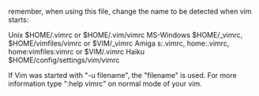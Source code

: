 remember, when using this file, change the name to be detected when vim starts:

Unix            $HOME/.vimrc or $HOME/.vim/vimrc
MS-Windows      $HOME/_vimrc, $HOME/vimfiles/vimrc or $VIM/_vimrc
Amiga           s:.vimrc, home:.vimrc, home:vimfiles:vimrc or $VIM/.vimrc
Haiku           $HOME/config/settings/vim/vimrc

If Vim was started with "-u filename", the "filename" is used.
For more information type ":help vimrc" on normal mode of your vim.
